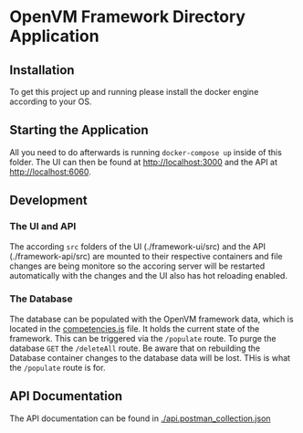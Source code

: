 # OpenVM Framework Directory Application

## Installation

To get this project up and running please install the docker engine according to your OS.

## Starting the Application

All you need to do afterwards is running `docker-compose up` inside of this folder. The UI can then be found at [http://localhost:3000](http://localhost:3000) and the API at [http://localhost:6060](http://localhost:6060).

## Development

### The UI and API

The according `src` folders of the UI (./framework-ui/src) and the API (./framework-api/src) are mounted to their respective containers and file changes are being monitore so the accoring server will be restarted automatically with the changes and the UI also has hot reloading enabled.

### The Database

The database can be populated with the OpenVM framework data, which is located in the [competencies.js](./framework-api/src/database/competencies.js) file. It holds the current state of the framework. This can be triggered via the `/populate` route. To purge the database `GET` the `/deleteAll` route. Be aware that on rebuilding the Database container changes to the database data will be lost. THis is what the `/populate` route is for.

## API Documentation

The API documentation can be found in [./api.postman_collection.json](./api.postman_collection.json)

